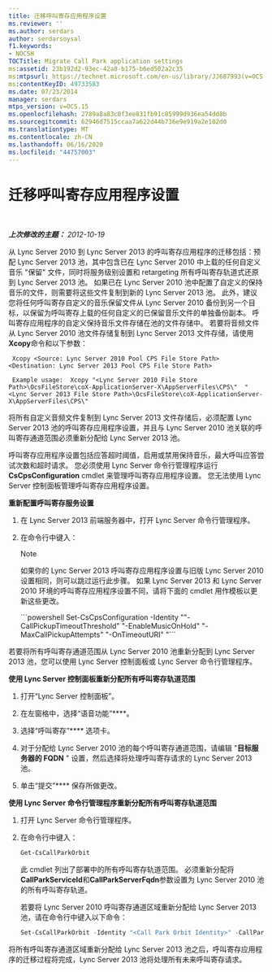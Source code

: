 ```yaml
---
title: 迁移呼叫寄存应用程序设置
ms.reviewer: ''
ms.author: serdars
author: serdarsoysal
f1.keywords:
- NOCSH
TOCTitle: Migrate Call Park application settings
ms:assetid: 23b192d2-93ec-42a8-b175-b6ed502a2c35
ms:mtpsurl: https://technet.microsoft.com/en-us/library/JJ687993(v=OCS.15)
ms:contentKeyID: 49733583
ms.date: 07/23/2014
manager: serdars
mtps_version: v=OCS.15
ms.openlocfilehash: 2789a8a83c8f3ee831fb91c85999d936ea54dd8b
ms.sourcegitcommit: 62946d7515ccaa7a622d44b736e9e919a2e102d0
ms.translationtype: MT
ms.contentlocale: zh-CN
ms.lasthandoff: 06/16/2020
ms.locfileid: "44757003"
---
```

<div data-xmlns="http://www.w3.org/1999/xhtml">

<div class="topic" data-xmlns="https://www.w3.org/1999/xhtml" data-msxsl="urn:schemas-microsoft-com:xslt" data-cs="https://msdn.microsoft.com/">

<div data-asp="https://msdn2.microsoft.com/asp">

# <a name="migrate-call-park-application-settings"></a>迁移呼叫寄存应用程序设置

</div>

<div id="mainSection">

<div id="mainBody">

<span> </span>

_**上次修改的主题：** 2012-10-19_

从 Lync Server 2010 到 Lync Server 2013 的呼叫寄存应用程序的迁移包括：预配 Lync Server 2013 池，其中包含已在 Lync Server 2010 中上载的任何自定义音乐 "保留" 文件，同时将服务级别设置和 retargeting 所有呼叫寄存轨道式还原到 Lync Server 2013 池。 如果已在 Lync Server 2010 池中配置了自定义的保持音乐的文件，则需要将这些文件复制到新的 Lync Server 2013 池。 此外，建议您将任何呼叫寄存自定义的音乐保留文件从 Lync Server 2010 备份到另一个目标，以保留为呼叫寄存上载的任何自定义的已保留音乐文件的单独备份副本。 呼叫寄存应用程序的自定义保持音乐文件存储在池的文件存储中。 若要将音频文件从 Lync Server 2010 池文件存储复制到 Lync Server 2013 文件存储，请使用**Xcopy**命令和以下参数：

   ```console
    Xcopy <Source: Lync Server 2010 Pool CPS File Store Path> <Destination: Lync Server 2013 Pool CPS File Store Path>
   ```

   ```console
    Example usage:  Xcopy "<Lync Server 2010 File Store Path>\OcsFileStore\coX-ApplicationServer-X\AppServerFiles\CPS\"  "<Lync Server 2013 File Store Path>\OcsFileStore\coX-ApplicationServer-X\AppServerFiles\CPS\" 
   ```

将所有自定义音频文件复制到 Lync Server 2013 文件存储后，必须配置 Lync Server 2013 池的呼叫寄存应用程序设置，并且与 Lync Server 2010 池关联的呼叫寄存通道范围必须重新分配给 Lync Server 2013 池。

呼叫寄存应用程序设置包括应答超时阈值，启用或禁用保持音乐，最大呼叫应答尝试次数和超时请求。 您必须使用 Lync Server 命令行管理程序运行**CsCpsConfiguration** cmdlet 来管理呼叫寄存应用程序设置。 您无法使用 Lync Server 控制面板管理呼叫寄存应用程序设置。

**重新配置呼叫寄存服务设置**

1.  在 Lync Server 2013 前端服务器中，打开 Lync Server 命令行管理程序。

2.  在命令行中键入：
    
    <div>
    

    > [!NOTE]  
    > 如果你的 Lync Server 2013 呼叫寄存应用程序设置与旧版 Lync Server 2010 设置相同，则可以跳过运行此步骤。 如果 Lync Server 2013 和 Lync Server 2010 环境的呼叫寄存应用程序设置不同，请将下面的 cmdlet 用作模板以更新这些更改。

    
    </div>
    ```powershell
        Set-CsCpsConfiguration -Identity "<LS2013 Call Park Service ID>"-CallPickupTimeoutThreshold" <LS2010 CPS TimeSpan> "-EnableMusicOnHold" <LS2010 CPS value> "-MaxCallPickupAttempts" <LS2010 CPS pickup attempts> "-OnTimeoutURI" <LS2010 CPS timeout URI> "```

若要将所有呼叫寄存通道范围从 Lync Server 2010 池重新分配到 Lync Server 2013 池，您可以使用 Lync Server 控制面板或 Lync Server 命令行管理程序。

**使用 Lync Server 控制面板重新分配所有呼叫寄存轨道范围**

1.  打开“Lync Server 控制面板”。

2.  在左窗格中，选择“语音功能”****。

3.  选择“呼叫寄存”**** 选项卡。

4.  对于分配给 Lync Server 2010 池的每个呼叫寄存通道范围，请编辑 "**目标服务器的 FQDN** " 设置，然后选择将处理呼叫寄存请求的 Lync Server 2013 池。

5.  单击“提交”**** 保存所做更改。

**使用 Lync Server 命令行管理程序重新分配所有呼叫寄存轨道范围**

1.  打开 Lync Server 命令行管理程序。

2.  在命令行中键入：
    ```powershell
    Get-CsCallParkOrbit
    ```
    
    此 cmdlet 列出了部署中的所有呼叫寄存轨道范围。 必须重新分配将**CallParkServiceId**和**CallParkServerFqdn**参数设置为 Lync Server 2010 池的所有呼叫寄存轨道。
    
    若要将 Lync Server 2010 呼叫寄存通道区域重新分配给 Lync Server 2013 池，请在命令行中键入以下命令：
    
    ```powershell
    Set-CsCallParkOrbit -Identity "<Call Park Orbit Identity>" -CallParkService "service:ApplicationServer:<Lync Server 2013 Pool FQDN>"
    ```

将所有呼叫寄存通道区域重新分配给 Lync Server 2013 池之后，呼叫寄存应用程序的迁移过程将完成，Lync Server 2013 池将处理所有未来呼叫寄存请求。

</div>

<span> </span>

</div>

</div>

</div>

